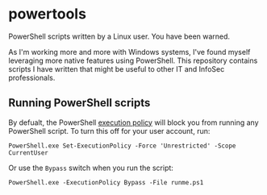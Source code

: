 # powertools
PowerShell scripts written by a Linux user. You have been warned.

As I'm working more and more with Windows systems, I've found myself leveraging more native features using PowerShell. This repository contains scripts I have written that might be useful to other IT and InfoSec professionals.

## Running PowerShell scripts

By defualt, the PowerShell [execution policy](https://technet.microsoft.com/en-us/library/hh847748.aspx) will block you from running any PowerShell script. To turn this off for your user account, run:

    PowerShell.exe Set-ExecutionPolicy -Force 'Unrestricted' -Scope CurrentUser
    
Or use the `Bypass` switch when you run the script:

    PowerShell.exe -ExecutionPolicy Bypass -File runme.ps1
